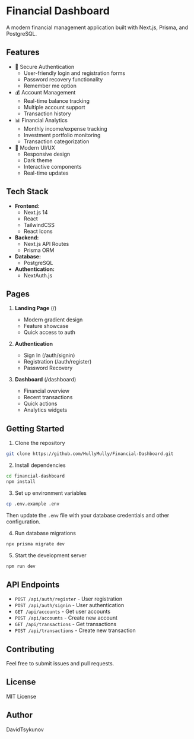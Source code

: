 # Financial Dashboard

A modern financial management application built with Next.js, Prisma, and PostgreSQL.

## Features

* 🔐 Secure Authentication
  - User-friendly login and registration forms
  - Password recovery functionality
  - Remember me option
* 💰 Account Management
  - Real-time balance tracking
  - Multiple account support
  - Transaction history
* 📊 Financial Analytics
  - Monthly income/expense tracking
  - Investment portfolio monitoring
  - Transaction categorization
* 💱 Modern UI/UX
  - Responsive design
  - Dark theme
  - Interactive components
  - Real-time updates

## Tech Stack

* **Frontend:**
  - Next.js 14
  - React
  - TailwindCSS
  - React Icons
* **Backend:**
  - Next.js API Routes
  - Prisma ORM
* **Database:**
  - PostgreSQL
* **Authentication:**
  - NextAuth.js

## Pages

1. **Landing Page** (/)
   - Modern gradient design
   - Feature showcase
   - Quick access to auth

2. **Authentication**
   - Sign In (/auth/signin)
   - Registration (/auth/register)
   - Password Recovery

3. **Dashboard** (/dashboard)
   - Financial overview
   - Recent transactions
   - Quick actions
   - Analytics widgets

## Getting Started

1. Clone the repository
```bash
git clone https://github.com/HullyMully/Financial-Dashboard.git
```

2. Install dependencies
```bash
cd financial-dashboard
npm install
```

3. Set up environment variables
```bash
cp .env.example .env
```
Then update the `.env` file with your database credentials and other configuration.

4. Run database migrations
```bash
npx prisma migrate dev
```

5. Start the development server
```bash
npm run dev
```

## API Endpoints

- `POST /api/auth/register` - User registration
- `POST /api/auth/signin` - User authentication
- `GET /api/accounts` - Get user accounts
- `POST /api/accounts` - Create new account
- `GET /api/transactions` - Get transactions
- `POST /api/transactions` - Create new transaction

## Contributing

Feel free to submit issues and pull requests.

## License

MIT License

## Author

DavidTsykunov 